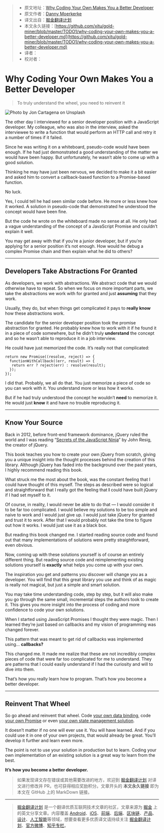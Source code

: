 > * 原文地址：[Why Coding Your Own Makes You a Better Developer](https://medium.com/better-programming/why-coding-your-own-makes-you-a-better-developer-5c53439c5e4a)
> * 原文作者：[Danny Moerkerke](https://medium.com/@dannymoerkerke)
> * 译文出自：[掘金翻译计划](https://github.com/xitu/gold-miner)
> * 本文永久链接：[https://github.com/xitu/gold-miner/blob/master/TODO1/why-coding-your-own-makes-you-a-better-developer.md](https://github.com/xitu/gold-miner/blob/master/TODO1/why-coding-your-own-makes-you-a-better-developer.md)
> * 译者：
> * 校对者：

# Why Coding Your Own Makes You a Better Developer

> To truly understand the wheel, you need to reinvent it

![Photo by [Jon Cartagena](https://unsplash.com/@cartega?utm_source=medium&utm_medium=referral) on [Unsplash](https://unsplash.com?utm_source=medium&utm_medium=referral)](https://cdn-images-1.medium.com/max/10368/0*nbaB-g7qNeIhN7iN)

The other day I interviewed for a senior developer position with a JavaScript developer. My colleague, who was also in the interview, asked the interviewee to write a function that would perform an HTTP call and retry it a number of times if it failed.

Since he was writing it on a whiteboard, pseudo-code would have been enough. If he had just demonstrated a good understanding of the matter we would have been happy. But unfortunately, he wasn’t able to come up with a good solution.

Thinking he may have just been nervous, we decided to make it a bit easier and asked him to convert a callback-based function to a Promise-based function.

No luck.

Yes, I could tell he had seen similar code before. He more or less knew how it worked. A solution in pseudo-code that demonstrated he understood the concept would have been fine.

But the code he wrote on the whiteboard made no sense at all. He only had a vague understanding of the concept of a JavaScript Promise and couldn’t explain it well.

You may get away with that if you’re a junior developer, but if you’re applying for a senior position it’s not enough. How would he debug a complex Promise chain and then explain what he did to others?

---

## Developers Take Abstractions For Granted

As developers, we work with abstractions. We abstract code that we would otherwise have to repeat. So when we focus on more important parts, we take the abstractions we work with for granted and just **assuming** that they work.

Usually, they do, but when things get complicated it pays to **really know** how these abstractions work.

The candidate for the senior developer position took the promise abstraction for granted. He probably knew how to work with it if he found it in a piece of code somewhere, but he didn’t truly **understand** the concept and so he wasn’t able to reproduce it in a job interview.

He could have just memorized the code. It’s really not that complicated:

```
return new Promise((resolve, reject) => {
  functionWithCallback((err, result) => {
   return err ? reject(err) : resolve(result);
  });
});
```

I did that. Probably, we all do that. You just memorize a piece of code so you can work with it. You understand more or less how it works.

But if he had truly understood the concept he wouldn’t **need** to memorize it. He would just **know** it and have no trouble reproducing it.

---

## Know Your Source

Back in 2012, before front-end framework dominance, jQuery ruled the world and I was reading “[Secrets of the JavaScript Ninja](https://www.manning.com/books/secrets-of-the-javascript-ninja)” by John Resig, the creator of jQuery.

This book teaches you how to create your own jQuery from scratch, giving you a unique insight into the thought processes behind the creation of this library. Although jQuery has faded into the background over the past years, I highly recommend reading this book.

What struck me the most about the book, was the constant feeling that I could have thought of this myself. The steps as described were so logical and straightforward that I really got the feeling that **I** could have built jQuery if I had set myself to it.

Of course, in reality, I would never be able to do that — I would consider it to be far too complicated. I would believe my solutions to be too simple and naive to work and I would just give up. I would just take jQuery for granted and trust it to work. After that I would probably not take the time to figure out how it works. I would just use it as a black box.

But reading this book changed me. I started reading source code and found out that many implementations of solutions were pretty straightforward, even obvious.

Now, coming up with these solutions yourself is of course an entirely different thing. But reading source code and reimplementing existing solutions yourself is **exactly** what helps you come up with your own.

The inspiration you get and patterns you discover will change you as a developer. You will find that this great library you use and think of as magic is really not magical, but just a simple and smart solution.

You may take time understanding code, step by step, but it will also make you go through the same small, incremental steps the authors took to create it. This gives you more insight into the process of coding and more confidence to code your own solutions.

When I started using JavaScript Promises I thought they were magic. Then I learned they’re just based on callbacks and my vision of programming was changed forever.

This pattern that was meant to get rid of callbacks was implemented using… **callbacks?**

This changed me. It made me realize that these are not incredibly complex pieces of code that were far too complicated for me to understand. They are patterns that I could easily understand if I had the curiosity and will to dive into them.

That’s how you really learn how to program. That’s how you become a better developer.

---

## Reinvent That Wheel

So go ahead and reinvent that wheel. Code [your own data binding](https://medium.com/swlh/https-medium-com-drmoerkerke-data-binding-for-web-components-in-just-a-few-lines-of-code-33f0a46943b3?source=friends_link&sk=09dd590e07b3300bae4b63dbb716cc39), code [your own Promise](https://hackernoon.com/implementing-javascript-promise-in-70-lines-of-code-b3592565af0f) or even [your own state management solution](https://css-tricks.com/build-a-state-management-system-with-vanilla-javascript/).

It doesn’t matter if no one will ever use it. You will have learned. And if you could use it in one of your own projects, that would already be great. You’ll develop it further and learn even more.

The point is not to use your solution in production but to learn. Coding your own implementation of an existing solution is a great way to learn from the best.

**It’s how you become a better developer.**

> 如果发现译文存在错误或其他需要改进的地方，欢迎到 [掘金翻译计划](https://github.com/xitu/gold-miner) 对译文进行修改并 PR，也可获得相应奖励积分。文章开头的 **本文永久链接** 即为本文在 GitHub 上的 MarkDown 链接。

---

> [掘金翻译计划](https://github.com/xitu/gold-miner) 是一个翻译优质互联网技术文章的社区，文章来源为 [掘金](https://juejin.im) 上的英文分享文章。内容覆盖 [Android](https://github.com/xitu/gold-miner#android)、[iOS](https://github.com/xitu/gold-miner#ios)、[前端](https://github.com/xitu/gold-miner#前端)、[后端](https://github.com/xitu/gold-miner#后端)、[区块链](https://github.com/xitu/gold-miner#区块链)、[产品](https://github.com/xitu/gold-miner#产品)、[设计](https://github.com/xitu/gold-miner#设计)、[人工智能](https://github.com/xitu/gold-miner#人工智能)等领域，想要查看更多优质译文请持续关注 [掘金翻译计划](https://github.com/xitu/gold-miner)、[官方微博](http://weibo.com/juejinfanyi)、[知乎专栏](https://zhuanlan.zhihu.com/juejinfanyi)。
